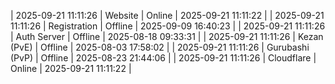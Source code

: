 | 2025-09-21 11:11:26 | Website | Online | 2025-09-21 11:11:22 |
| 2025-09-21 11:11:26 | Registration | Offline | 2025-09-09 16:40:23 |
| 2025-09-21 11:11:26 | Auth Server | Offline | 2025-08-18 09:33:31 |
| 2025-09-21 11:11:26 | Kezan (PvE) | Offline | 2025-08-03 17:58:02 |
| 2025-09-21 11:11:26 | Gurubashi (PvP) | Offline | 2025-08-23 21:44:06 |
| 2025-09-21 11:11:26 | Cloudflare | Online | 2025-09-21 11:11:22 |
